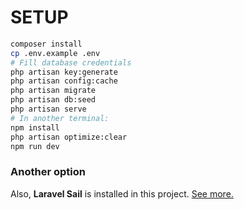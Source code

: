 # SETUP

```bash
composer install
cp .env.example .env
# Fill database credentials
php artisan key:generate
php artisan config:cache
php artisan migrate
php artisan db:seed
php artisan serve
# In another terminal:
npm install
php artisan optimize:clear
npm run dev
```
### Another option
Also, __Laravel Sail__ is installed in this project. [See more.](https://laravel.com/docs/10.x/sail)

